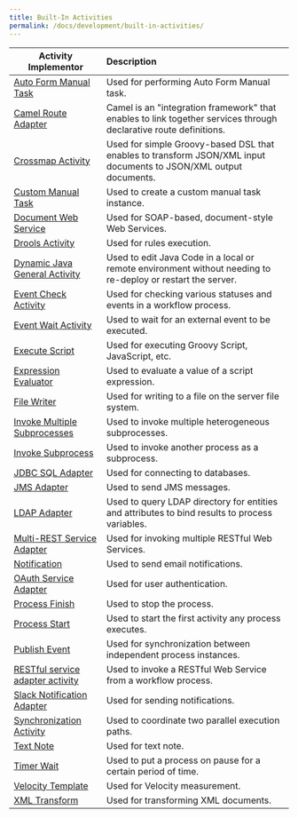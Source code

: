 ```yaml
---
title: Built-In Activities
permalink: /docs/development/built-in-activities/
---
```


  Activity Implementor                            | Description                                                |
  ------------------------------------------------|:-----------------------------------------------------------|
  [Auto Form Manual Task](http://centurylinkcloud.github.io/mdw/docs/help/todo.html) | Used for performing Auto Form Manual task.
  [Camel Route Adapter](http://centurylinkcloud.github.io/mdw/docs/help/MDWCamelIntegration.html) | Camel is an "integration framework" that enables to link together services through declarative route definitions.
  [Crossmap Activity](http://centurylinkcloud.github.io/mdw/docs/help/crossmap.html) | Used for simple Groovy-based DSL that enables to transform JSON/XML input documents to JSON/XML output documents.
  [Custom Manual Task](http://centurylinkcloud.github.io/mdw/docs/help/taskAction.html) | Used to create a custom manual task instance.
  [Document Web Service](http://centurylinkcloud.github.io/mdw/docs/help/DocWebServiceAdapter.html) | Used for SOAP-based, document-style Web Services.
  [Drools Activity](http://centurylinkcloud.github.io/mdw/docs/help/droolsActivities.html) | Used for rules execution.
  [Dynamic Java General Activity](http://centurylinkcloud.github.io/mdw/docs/help/dynamicJavaActivity.html) | Used to edit Java Code in a local or remote environment without needing to re-deploy or restart the server.
  [Event Check Activity](http://centurylinkcloud.github.io/mdw/docs/help/todo.html) | Used for checking various statuses and events in a workflow process. 
  [Event Wait Activity](http://centurylinkcloud.github.io/mdw/docs/help/EventWaitActivity.html) | Used to wait for an external event to be executed.
  [Execute Script](http://centurylinkcloud.github.io/mdw/docs/help/scriptActivity.html) | Used for executing Groovy Script, JavaScript, etc.
  [Expression Evaluator](http://centurylinkcloud.github.io/mdw/docs/help/todo.html) | Used to evaluate a value of a script expression.
  [File Writer](http://centurylinkcloud.github.io/mdw/docs/help/FileWriterActivity.html) | Used for writing to a file on the server file system. 
 [Invoke Multiple Subprocesses](http://centurylinkcloud.github.io/mdw/docs/help/InvokeMultipleSubprocesses.html) | Used to invoke multiple heterogeneous subprocesses.
  [Invoke Subprocess](http://centurylinkcloud.github.io/mdw/docs/help/InvokeSubProcessActivity.html) | Used to invoke another process as a subprocess.
  [JDBC SQL Adapter](http://centurylinkcloud.github.io/mdw/docs/help/todo.html) | Used for connecting to databases.
  [JMS Adapter](http://centurylinkcloud.github.io/mdw/docs/help/JmsAdapter.html) | Used to send JMS messages.
  [LDAP Adapter](http://centurylinkcloud.github.io/mdw/docs/help/LdapAdapter.html) | Used to query LDAP directory for entities and attributes to bind results to process variables.
  [Multi-REST Service Adapter](http://centurylinkcloud.github.io/mdw/docs/help/todo.html) | Used for invoking multiple RESTful Web Services.
  [Notification](http://centurylinkcloud.github.io/mdw/docs/help/notification.html) | Used to send email notifications.
  [OAuth Service Adapter](http://centurylinkcloud.github.io/mdw/docs/help/todo.html) | Used for user authentication.
  [Process Finish](http://centurylinkcloud.github.io/mdw/docs/help/ProcessFinishActivity.html) | Used to stop the process.
  [Process Start](http://centurylinkcloud.github.io/mdw/docs/help/ProcessStartActivity.html) | Used to start the first activity any process executes.
  [Publish Event](http://centurylinkcloud.github.io/mdw/docs/help/todo.html) | Used for synchronization between independent process instances.
  [RESTful service adapter activity](http://centurylinkcloud.github.io/mdw/docs/help/RestfulAdapter.html) | Used to invoke a RESTful Web Service from a workflow process.
  [Slack Notification Adapter](http://centurylinkcloud.github.io/mdw/docs/help/todo.html) | Used for sending notifications.
  [Synchronization Activity](http://centurylinkcloud.github.io/mdw/docs/help/synchronization.html) | Used to coordinate two parallel execution paths.
  [Text Note](http://centurylinkcloud.github.io/mdw/docs/help/todo.html) | Used for text note.
  [Timer Wait](http://centurylinkcloud.github.io/mdw/docs/help/TimerWaitActivity.html) | Used to put a process on pause for a certain period of time.
  [Velocity Template](http://centurylinkcloud.github.io/mdw/docs/help/todo.html) | Used for Velocity measurement.
  [XML Transform](http://centurylinkcloud.github.io/mdw/docs/help/documentTransform.html) | Used for transforming XML documents.
